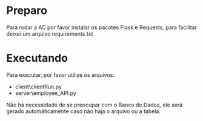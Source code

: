 # Preparo

Para rodar a AC por favor instalar os pacotes Flask e Requests, para facilitar deixei um arquivo requirements.txt

# Executando

Para executar, por favor utilize os arquivos:
- client\clientRun.py
- server\employee_API.py

Não há necessidade de se preocupar com o Banco de Dados, ele será gerado automáticamente caso não haja o arquivo ou a tabela.